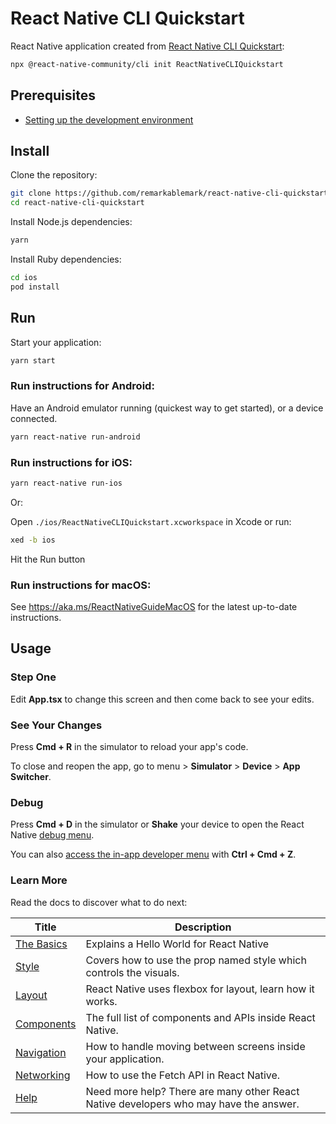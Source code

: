 # React Native CLI Quickstart

React Native application created from [React Native CLI Quickstart](https://reactnative.dev/docs/environment-setup#creating-a-new-application):

```sh
npx @react-native-community/cli init ReactNativeCLIQuickstart
```

## Prerequisites

- [Setting up the development environment](https://reactnative.dev/docs/environment-setup)

## Install

Clone the repository:

```sh
git clone https://github.com/remarkablemark/react-native-cli-quickstart.git
cd react-native-cli-quickstart
```

Install Node.js dependencies:

```sh
yarn
```

Install Ruby dependencies:

```sh
cd ios
pod install
```

## Run

Start your application:

```sh
yarn start
```

### Run instructions for Android:

Have an Android emulator running (quickest way to get started), or a device connected.

```sh
yarn react-native run-android
```

### Run instructions for iOS:

```sh
yarn react-native run-ios
```

Or:

Open `./ios/ReactNativeCLIQuickstart.xcworkspace` in Xcode or run:

```sh
xed -b ios
```

Hit the Run button

### Run instructions for macOS:

See https://aka.ms/ReactNativeGuideMacOS for the latest up-to-date instructions.

## Usage

### Step One

Edit **App.tsx** to change this screen and then come back to see your edits.

### See Your Changes

Press **Cmd + R** in the simulator to reload your app's code.

To close and reopen the app, go to menu > **Simulator** > **Device** > **App Switcher**.

### Debug

Press **Cmd + D** in the simulator or **Shake** your device to open the React Native [debug menu]().

You can also [access the in-app developer menu](https://reactnative.dev/docs/debugging) with **Ctrl + Cmd + Z**.

### Learn More

Read the docs to discover what to do next:

<!-- prettier-ignore-start -->

| Title | Description |
| --- | --- |
| [The Basics](https://reactnative.dev/docs/tutorial) | Explains a Hello World for React Native |
| [Style](https://reactnative.dev/docs/style) | Covers how to use the prop named style which controls the visuals. |
| [Layout](https://reactnative.dev/docs/flexbox) | React Native uses flexbox for layout, learn how it works. |
| [Components](https://reactnative.dev/docs/components-and-apis) | The full list of components and APIs inside React Native. |
| [Navigation](https://reactnative.dev/docs/navigation) | How to handle moving between screens inside your application. |
| [Networking](https://reactnative.dev/docs/network) | How to use the Fetch API in React Native. |
| [Help](https://reactnative.dev/community/overview) | Need more help? There are many other React Native developers who may have the answer. |

<!-- prettier-ignore-end -->
